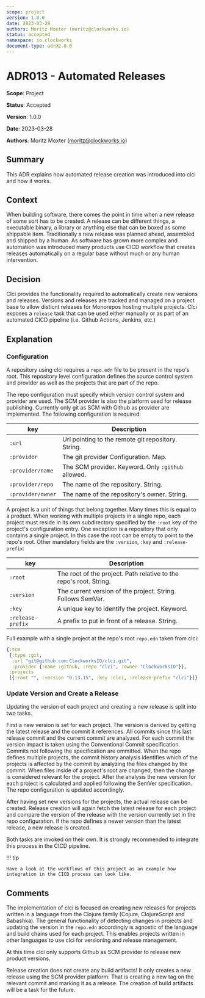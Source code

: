 ```yaml
---
scope: project
version: 1.0.0
date: 2023-03-28
authors: Moritz Moxter (moritz@clockworks.io)
status: accepted
namespace: io.clockworks
document-type: adr@2.0.0
---
```

# ADR013 - Automated Releases

**Scope**: Project

**Status**: Accepted

**Version**: 1.0.0

**Date**: 2023-03-28

**Authors**: Moritz Moxter (moritz@clockworks.io)

## Summary

This ADR explains how automated release creation was introduced into clci and how it works.

## Context

When building software, there comes the point in time when a new release of some sort has to be created. A release can be different things, a executable binary, a library or anything else that can be boxed as some shippable item. Traditionally a new release was planned ahead, assembled and shipped by a human. As software has grown more complex and automation was introduced many products use CICD workflow that creates releases automatically on a regular base without much or any human intervention. 

## Decision

Clci provides the functionality required to automatically create new versions and releases. Versions and releases are tracked and managed on a project base to allow disticnt releases for Monorepos hosting multiple projects. Clci exposes a `release` task that can be used either manually or as part of an automated CICD pipeline (i.e. Github Actions, Jenkins, etc.)

## Explanation

### Configuration

A repository using clci requires a `repo.edn` file to be present in the repo's root. This repository level configuration defines the source control system and provider as well as the projects that are part of the repo. 

The repo configuration must specify which version control system and provider are used. The SCM provider is also the platform used for release publishing. Currently only git as SCM with Github as provider are implemented. The following configuration is required:

| key                | Description                                        |
| ------------------ | -------------------------------------------------- |
| `:url`             | Url pointing to the remote git repository. String. |
| `:provider`        | The git provider Configuration. Map. 							|
| `:provider/name`   | The SCM provider. Keyword. Only `:github` allowed. |
| `:provider/repo`   | The name of the repository. String.                |
| `:provider/owner`  | The name of the repository's owner. String.        |


A project is a unit of things that belong together. Many times this is equal to a product. When working with multiple projects in a single repo, each project must reside in its own subdirectory specified by the `:root` key of the project's configuration entry. One exception is a repository that only contains a single project. In this case the root can be empty to point to the repo's root. Other mandatory fields are the `:version`, `:key` and `:release-prefix`:

| key                | Description                                                        |
| ------------------ | ------------------------------------------------------------------ |
| `:root`            | The root of the project. Path relative to the repo's root. String. |
| `:version`         | The current version of the project. String. Follows SemVer.        |
| `:key`             | A unique key to identify the project. Keyword.                     |
| `:release-prefix`  | A prefix to put in front of a release. String.                     |


Full example with a single project at the repo's root `repo.edn` taken from clci:
```clojure
{:scm
 {:type :git,
  :url "git@github.com:ClockworksIO/clci.git",
  :provider {:name :github, :repo "clci", :owner "ClockworksIO"}},
 :projects
 [{:root "", :version "0.13.15", :key :clci, :release-prefix "clci"}]}

```

### Update Version and Create a Release

Updating the version of each project and creating a new release is split into two tasks.

First a new version is set for each project. The version is derived by getting the latest release and the commit it references. All commits since this last release commit and the current commit are analyzed. For each commit the version impact is taken using the Conventional Commit specification. Commits not following the specification are ommitted. When the repo defines multiple projects, the commit history analysis identifies which of the projects is affected by the commit by analyzing the files changed by the commit. When files inside of a project's root are changed, then the change is considered relevant for the project. After the analysis the new version for each project is calculated and applied following the SemVer specification. The repo configuration is updated accordingly.

After having set new versions for the projects, the actual release can be created. Release creation will again fetch the latest release for each project and compare the version of the release with the version currently set in the repo configuration. If the repo defines a newer version than the latest release, a new release is created.

Both tasks are invoked on their own. It is strongly recommended to integrate this process in the CICD pipeline. 

!!! tip
    
    Have a look at the workflows of this project as an example how integration in the CICD process can look like.

## Comments

The implementation of clci is focused on creating new releases for projects written in a language from the Clojure family (Cojure, ClojureScript and Babashka). The general functionality of detecting changes in projects and updating the version in the `repo.edn` accordingly is agnostic of the language and build chains used for each project. This enables projects written in other languages to use clci for versioning and release management.

At this time clci only supports Github as SCM provider to release new product versions.

Release creation does not create any build artifacts! It only creates a new release using the SCM provider platform: That is creating a new tag on the relevant commit and marking it as a release. The creation of build artifacts will be a task for the future.